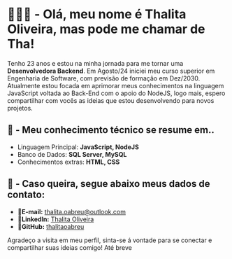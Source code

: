 # 🙋🏻‍♀️ - Olá, meu nome é Thalita Oliveira, mas pode me chamar de Tha!

Tenho 23 anos e estou na minha jornada para me tornar uma **Desenvolvedora Backend**. 
Em Agosto/24 iniciei meu curso superior em Engenharia de Software, com previsão de formação em Dez/2030.
Atualmente estou focada em aprimorar meus conhecimentos na linguagem JavaScript voltada ao Back-End com o apoio do NodeJS, logo mais, espero compartilhar com vocês as ideias que estou desenvolvendo para novos projetos.


## 🧠 - Meu conhecimento técnico se resume em..

- Linguagem Principal: **JavaScript, NodeJS**
- Banco de Dados:  **SQL Server, MySQL**
- Conhecimentos extras: **HTML, CSS**

## 📨 - Caso queira, segue abaixo meus dados de contato:

- 📧**E-mail:** [thalita.oabreu@outlook.com](mailto:thalita.oabreu@outlook.com)
- 🔗**LinkedIn:** [Thalita Oliveira](https://www.linkedin.com/in/thalita-oliveira-20b258215/)
- 🐙**GitHub:** [thalitaoabreu](https://github.com/thalitaoabreu/)

Agradeço a visita em meu perfil, sinta-se á vontade para se conectar e compartilhar suas ideias comigo!
Até breve 
